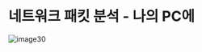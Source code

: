 # 네트워크 패킷 분석 - 나의 PC에
![image30](https://github.com/user-attachments/assets/2b54e899-d966-4caa-a22c-bc51cf31778d)
